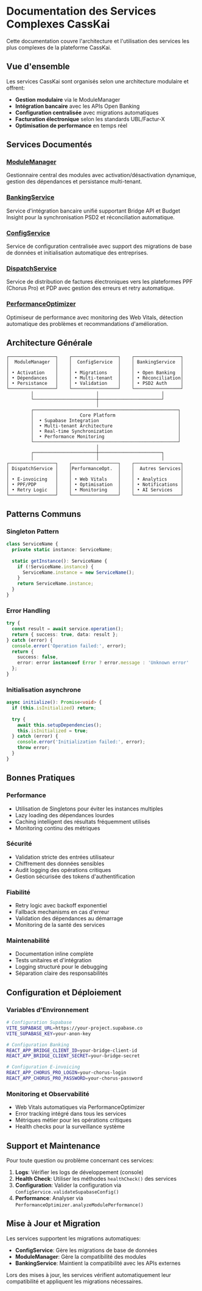 # Documentation des Services Complexes CassKai

Cette documentation couvre l'architecture et l'utilisation des services les plus complexes de la plateforme CassKai.

## Vue d'ensemble

Les services CassKai sont organisés selon une architecture modulaire et offrent:

- **Gestion modulaire** via le ModuleManager
- **Intégration bancaire** avec les APIs Open Banking
- **Configuration centralisée** avec migrations automatiques
- **Facturation électronique** selon les standards UBL/Factur-X
- **Optimisation de performance** en temps réel

## Services Documentés

### [ModuleManager](./ModuleManager.md)
Gestionnaire central des modules avec activation/désactivation dynamique, gestion des dépendances et persistance multi-tenant.

### [BankingService](./BankingService.md)
Service d'intégration bancaire unifié supportant Bridge API et Budget Insight pour la synchronisation PSD2 et réconciliation automatique.

### [ConfigService](./ConfigService.md)
Service de configuration centralisée avec support des migrations de base de données et initialisation automatique des entreprises.

### [DispatchService](./DispatchService.md)
Service de distribution de factures électroniques vers les plateformes PPF (Chorus Pro) et PDP avec gestion des erreurs et retry automatique.

### [PerformanceOptimizer](./PerformanceOptimizer.md)
Optimiseur de performance avec monitoring des Web Vitals, détection automatique des problèmes et recommandations d'amélioration.

## Architecture Générale

```
┌─────────────────┐    ┌─────────────────┐    ┌─────────────────┐
│  ModuleManager  │    │  ConfigService  │    │ BankingService  │
│                 │    │                 │    │                 │
│ • Activation    │    │ • Migrations    │    │ • Open Banking  │
│ • Dépendances   │    │ • Multi-tenant  │    │ • Réconciliation│
│ • Persistance   │    │ • Validation    │    │ • PSD2 Auth     │
└─────────────────┘    └─────────────────┘    └─────────────────┘
         │                       │                       │
         └───────────────────────┼───────────────────────┘
                                 │
         ┌─────────────────────────────────────────────────────┐
         │                 Core Platform                       │
         │  • Supabase Integration                             │
         │  • Multi-tenant Architecture                        │
         │  • Real-time Synchronization                        │
         │  • Performance Monitoring                           │
         └─────────────────────────────────────────────────────┘
                                 │
         ┌───────────────────────┼───────────────────────┐
         │                       │                       │
┌─────────────────┐    ┌─────────────────┐    ┌─────────────────┐
│ DispatchService │    │PerformanceOpt.  │    │  Autres Services│
│                 │    │                 │    │                 │
│ • E-invoicing   │    │ • Web Vitals    │    │ • Analytics     │
│ • PPF/PDP       │    │ • Optimisation  │    │ • Notifications │
│ • Retry Logic   │    │ • Monitoring    │    │ • AI Services   │
└─────────────────┘    └─────────────────┘    └─────────────────┘
```

## Patterns Communs

### Singleton Pattern
```typescript
class ServiceName {
  private static instance: ServiceName;
  
  static getInstance(): ServiceName {
    if (!ServiceName.instance) {
      ServiceName.instance = new ServiceName();
    }
    return ServiceName.instance;
  }
}
```

### Error Handling
```typescript
try {
  const result = await service.operation();
  return { success: true, data: result };
} catch (error) {
  console.error('Operation failed:', error);
  return { 
    success: false, 
    error: error instanceof Error ? error.message : 'Unknown error' 
  };
}
```

### Initialisation asynchrone
```typescript
async initialize(): Promise<void> {
  if (this.isInitialized) return;
  
  try {
    await this.setupDependencies();
    this.isInitialized = true;
  } catch (error) {
    console.error('Initialization failed:', error);
    throw error;
  }
}
```

## Bonnes Pratiques

### Performance
- Utilisation de Singletons pour éviter les instances multiples
- Lazy loading des dépendances lourdes
- Caching intelligent des résultats fréquemment utilisés
- Monitoring continu des métriques

### Sécurité
- Validation stricte des entrées utilisateur
- Chiffrement des données sensibles
- Audit logging des opérations critiques
- Gestion sécurisée des tokens d'authentification

### Fiabilité
- Retry logic avec backoff exponentiel
- Fallback mechanisms en cas d'erreur
- Validation des dépendances au démarrage
- Monitoring de la santé des services

### Maintenabilité
- Documentation inline complète
- Tests unitaires et d'intégration
- Logging structuré pour le debugging
- Séparation claire des responsabilités

## Configuration et Déploiement

### Variables d'Environnement
```bash
# Configuration Supabase
VITE_SUPABASE_URL=https://your-project.supabase.co
VITE_SUPABASE_KEY=your-anon-key

# Configuration Banking
REACT_APP_BRIDGE_CLIENT_ID=your-bridge-client-id
REACT_APP_BRIDGE_CLIENT_SECRET=your-bridge-secret

# Configuration E-invoicing
REACT_APP_CHORUS_PRO_LOGIN=your-chorus-login
REACT_APP_CHORUS_PRO_PASSWORD=your-chorus-password
```

### Monitoring et Observabilité
- Web Vitals automatiques via PerformanceOptimizer
- Error tracking intégré dans tous les services
- Métriques métier pour les opérations critiques
- Health checks pour la surveillance système

## Support et Maintenance

Pour toute question ou problème concernant ces services:

1. **Logs**: Vérifier les logs de développement (console)
2. **Health Check**: Utiliser les méthodes `healthCheck()` des services
3. **Configuration**: Valider la configuration via `ConfigService.validateSupabaseConfig()`
4. **Performance**: Analyser via `PerformanceOptimizer.analyzeModulePerformance()`

## Mise à Jour et Migration

Les services supportent les migrations automatiques:
- **ConfigService**: Gère les migrations de base de données
- **ModuleManager**: Gère la compatibilité des modules
- **BankingService**: Maintient la compatibilité avec les APIs externes

Lors des mises à jour, les services vérifient automatiquement leur compatibilité et appliquent les migrations nécessaires.